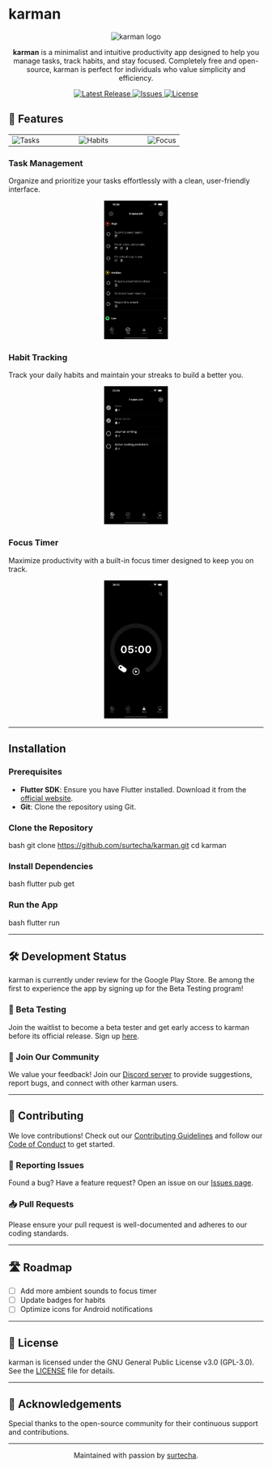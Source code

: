 # karman

<p align="center">
  <img src="https://github.com/user-attachments/assets/8eacaa3b-2f16-476b-b130-e81fd800a0c6" alt="karman logo" width="200"/>
</p>

<p align="center">
  <strong>karman</strong> is a minimalist and intuitive productivity app designed to help you manage tasks, track habits, and stay focused. Completely free and open-source, karman is perfect for individuals who value simplicity and efficiency.
</p>

<p align="center">
  <a href="https://github.com/surtecha/karman/releases">
    <img src="https://img.shields.io/github/v/release/surtecha/karman?include_prereleases&style=flat-square" alt="Latest Release">
  </a>
  <a href="https://github.com/surtecha/karman/issues">
    <img src="https://img.shields.io/github/issues/surtecha/karman?style=flat-square" alt="Issues">
  </a>
  <a href="https://github.com/surtecha/karman/blob/main/LICENSE">
    <img src="https://img.shields.io/github/license/surtecha/karman?style=flat-square" alt="License">
  </a>
</p>

## 🌟 Features

<table align="center">
  <tr>
    <td><img src="https://github.com/user-attachments/assets/ce5df2f6-f7dc-41c7-9129-85add2e264c0" alt="Tasks" width="250"></td>
    <td style="width: 50px;"></td>
    <td><img src="https://github.com/user-attachments/assets/e775091b-da85-4f0b-899b-bef307d6715a" alt="Habits" width="250"></td>
    <td style="width: 50px;"></td>
    <td><img src="https://github.com/user-attachments/assets/97859270-533e-42b1-af4a-9233492870a3" alt="Focus" width="250"></td>
  </tr>
</table>

### Task Management
Organize and prioritize your tasks effortlessly with a clean, user-friendly interface.
<p align="center">
  <img src="preview/tasks.gif" alt="Task Management" width="25%">
</p>


### Habit Tracking
Track your daily habits and maintain your streaks to build a better you.
<p align="center">
  <img src="preview/habits.gif" alt="Habit Tracking" width="25%">
</p>

### Focus Timer
Maximize productivity with a built-in focus timer designed to keep you on track.
<p align="center">
  <img src="preview/focus.gif" alt="Focus Timer" width="25%">
</p>

---

## Installation

### Prerequisites

- **Flutter SDK**: Ensure you have Flutter installed. Download it from the [official website](https://flutter.dev/docs/get-started/install).
- **Git**: Clone the repository using Git.

### Clone the Repository

bash
git clone https://github.com/surtecha/karman.git
cd karman

### Install Dependencies

bash
flutter pub get

### Run the App

bash
flutter run

---

## 🛠️ Development Status

karman is currently under review for the Google Play Store. Be among the first to experience the app by signing up for the Beta Testing program!

### 📲 Beta Testing

Join the waitlist to become a beta tester and get early access to karman before its official release. Sign up [here](https://getwaitlist.com/waitlist/18391).

### 💬 Join Our Community

We value your feedback! Join our [Discord server](https://discord.gg/wDkZDfpVwp) to provide suggestions, report bugs, and connect with other karman users.

---

## 🤝 Contributing

We love contributions! Check out our [Contributing Guidelines](CONTRIBUTING.md) and follow our [Code of Conduct](CODE_OF_CONDUCT.md) to get started.

### 🐛 Reporting Issues

Found a bug? Have a feature request? Open an issue on our [Issues page](https://github.com/surtecha/karman/issues).

### 📥 Pull Requests

Please ensure your pull request is well-documented and adheres to our coding standards.

---

## 🛣️ Roadmap

- [ ] Add more ambient sounds to focus timer
- [ ] Update badges for habits
- [ ] Optimize icons for Android notifications

---

## 📜 License

karman is licensed under the GNU General Public License v3.0 (GPL-3.0). See the [LICENSE](LICENSE) file for details.

---

## 💖 Acknowledgements

Special thanks to the open-source community for their continuous support and contributions.

---

<p align="center">
  Maintained with passion by <a href="https://github.com/surtecha">surtecha</a>.
</p>
